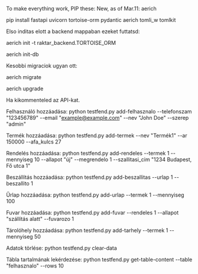 To make everything work, PIP these: New, as of Mar.11: aerich

pip install fastapi uvicorn tortoise-orm pydantic aerich tomli_w tomlkit


Elso inditas elott a backend mappaban ezeket futtatsd:

aerich init -t raktar_backend.TORTOISE_ORM

aerich init-db

Kesobbi migraciok ugyan ott:

aerich migrate

aerich upgrade


Ha kikommenteled az API-kat.

Felhasználó hozzáadása:             python testfend.py add-felhasznalo --telefonszam "123456789" --email "example@example.com" --nev "John Doe" --szerep "admin"

Termék hozzáadása:                  python testfend.py add-termek --nev "Termék1" --ar 150000 --afa_kulcs 27

Rendelés hozzáadása:                python testfend.py add-rendeles --termek 1 --mennyiseg 10 --allapot "új" --megrendelo 1 --szallitasi_cim "1234 Budapest, Fő utca 1"

Beszállítás hozzáadása:             python testfend.py add-beszallitas --urlap 1 --beszallito 1

Űrlap hozzáadása:                   python testfend.py add-urlap --termek 1 --mennyiseg 100

Fuvar hozzáadása:                   python testfend.py add-fuvar --rendeles 1 --allapot "szállítás alatt" --fuvarozo 1

Tárolóhely hozzáadása:              python testfend.py add-tarhely --termek 1 --mennyiseg 50

Adatok törlése:                     python testfend.py clear-data

Tábla tartalmának lekérdezése:      python testfend.py get-table-content --table "felhasznalo" --rows 10
